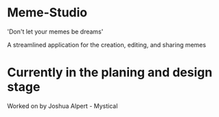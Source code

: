 # Meme-Studio
'Don't let your memes be dreams'

A streamlined application for the creation, editing, and sharing memes


# Currently in the planing and design stage

Worked on by
Joshua Alpert - Mystical
